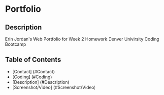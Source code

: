 # Portfolio

## Description
Erin Jordan's Web Portfolio for Week 2 Homework Denver Univirsity Coding Bootcamp
## Table of Contents
* [Contact] (#Contact)
* [Coding] (#Coding)
* [Description] (#Description)
* [Screenshot/Video] (#Screenshot/Video)
